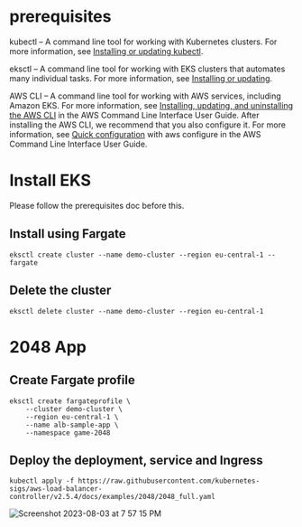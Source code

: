 
# prerequisites

kubectl – A command line tool for working with Kubernetes clusters. For more information, see [Installing or updating kubectl]("https://docs.aws.amazon.com/eks/latest/userguide/install-kubectl.html").

eksctl – A command line tool for working with EKS clusters that automates many individual tasks. For more information, see [Installing or updating]("https://docs.aws.amazon.com/eks/latest/userguide/eksctl.html").

AWS CLI – A command line tool for working with AWS services, including Amazon EKS. For more information, see [Installing, updating, and uninstalling the AWS CLI]("https://docs.aws.amazon.com/cli/latest/userguide/cli-chap-install.html") in the AWS Command Line Interface User Guide. After installing the AWS CLI, we recommend that you also configure it. For more information, see [Quick configuration]("https://docs.aws.amazon.com/cli/latest/userguide/cli-configure-quickstart.html#cli-configure-quickstart-config") with aws configure in the AWS Command Line Interface User Guide.

# Install EKS

Please follow the prerequisites doc before this.

## Install using Fargate

```
eksctl create cluster --name demo-cluster --region eu-central-1 --fargate
```

## Delete the cluster

```
eksctl delete cluster --name demo-cluster --region eu-central-1
```


# 2048 App

## Create Fargate profile

```
eksctl create fargateprofile \
    --cluster demo-cluster \
    --region eu-central-1 \
    --name alb-sample-app \
    --namespace game-2048
```

## Deploy the deployment, service and Ingress

```
kubectl apply -f https://raw.githubusercontent.com/kubernetes-sigs/aws-load-balancer-controller/v2.5.4/docs/examples/2048/2048_full.yaml
```



![Screenshot 2023-08-03 at 7 57 15 PM](later)
